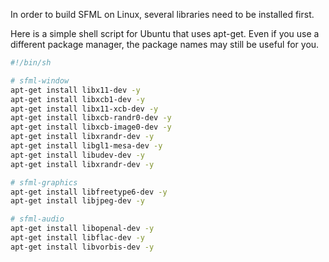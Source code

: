 In order to build SFML on Linux, several libraries need to be installed first.

Here is a simple shell script for Ubuntu that uses apt-get. Even if you use a different package manager, the package names may still be useful for you.
```sh
#!/bin/sh

# sfml-window
apt-get install libx11-dev -y
apt-get install libxcb1-dev -y
apt-get install libx11-xcb-dev -y
apt-get install libxcb-randr0-dev -y
apt-get install libxcb-image0-dev -y
apt-get install libxrandr-dev -y
apt-get install libgl1-mesa-dev -y
apt-get install libudev-dev -y
apt-get install libxrandr-dev -y

# sfml-graphics
apt-get install libfreetype6-dev -y
apt-get install libjpeg-dev -y

# sfml-audio
apt-get install libopenal-dev -y
apt-get install libflac-dev -y
apt-get install libvorbis-dev -y
```